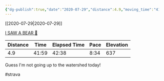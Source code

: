 ```yaml
---
{"dg-publish":true,"date":"2020-07-29","distance":4.9,"moving_time":"41:59","elapsed_time":"42:38","pace":"8:34","total_elevation_gain":637,"url":"https://www.strava.com/activities/3834899638","permalink":"/01-personal/strava/2020-07-29-i-saw-a-bear/","dgPassFrontmatter":true}
---
```



[[2020-07-29\|2020-07-29]]

[I SAW A BEAR 🐻](https://www.strava.com/activities/3834899638)

| Distance | Time  | Elapsed Time | Pace | Elevation |
| -------- | ----- | ------------ | ---- | --------- |
| 4.9      | 41:59 | 42:38        | 8:34 | 637       |


Guess I'm not going up to the watershed today!

#strava
